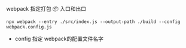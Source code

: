 
webpack 指定打包 📦 入口和出口

```
npx webpack --entry ./src/index.js --output-path ./build --config webpack.config.js
```

- config 指定 webpack的配置文件名字